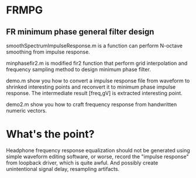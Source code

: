 # FRMPG
## FR minimum phase general filter design

smoothSpectrumImpulseResponse.m is a function can perform N-octave smoothing from impulse response.

minphasefir2.m is modified fir2 function that perform grid interpolation and frequency sampling method to design minimum phase filter.

demo.m show you how to convert a impulse response file from waveform to shrinked interesting points and reconvert it to minimum phase impulse response.
The intermediate result [freq,gV] is extracted interesting point.

demo2.m show you how to craft frequency response from handwritten numeric vectors.

# What's the point?

Headphone frequency response equalization should not be generated using simple waveform editing software, or worse, record the "impulse response" from loopback driver, which is quite awful. And possibly create unintentional signal delay, resampling artifacts.
